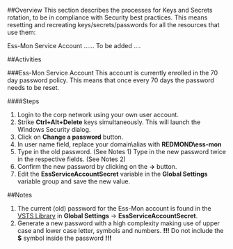 ##Overview
This section describes the processes for Keys and Secrets rotation, to be in compliance with Security best practices.
This means resetting and recreating keys/secrets/passwords for all the resources that use them:

Ess-Mon Service Account
...... To be added ....


##Activities

###Ess-Mon Service Account
This account is currently enrolled in the 70 day password policy. This means that once every 70 days the password needs to be reset.

####Steps
1. Login to the corp network using your own user account.
2. Strike **Ctrl+Alt+Delete** keys simultaneously. This will launch the Windows Security dialog.
3. Click on **Change a password** button.
4. In user name field, replace your domain\alias with **REDMOND\ess-mon**
5. Type in the old password. (See Notes 1) 
    Type in the new password twice in the respective fields. (See Notes 2)
6. Confirm the new password by clicking on the **->** button.
7. Edit the **EssServiceAccountSecret** variable in the **Global Settings** variable group and save the new value.


##Notes
1. The current (old) password for the Ess-Mon account is found in the [VSTS Library](https://easplatform.visualstudio.com/Monitoring/_library?itemType=VariableGroups) in **Global Settings** -> **EssServiceAccountSecret**. 
2. Generate a new password with a high complexity making use of upper case and lower case letter, symbols and numbers. **!!!** Do not include the **$** symbol inside the password **!!!**
